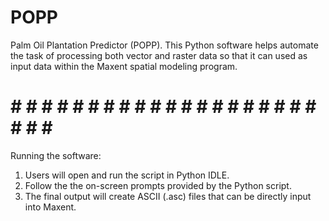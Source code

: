 # POPP
Palm Oil Plantation Predictor (POPP). This Python software helps automate the task of processing both 
vector and raster data so that it can used as input data within the Maxent spatial modeling program. 
# # # # # # # # # # # # # # # # # # # # # # # # # 
Running the software: 

1. Users will open and run the script in Python IDLE. 
2. Follow the the on-screen prompts provided by the Python script. 
3. The final output will create ASCII (.asc) files that can be directly input into Maxent. 
